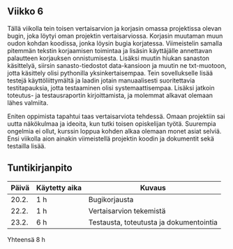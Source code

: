 ## Viikko 6

Tällä viikolla tein toisen vertaisarvion ja korjasin omassa projektissa olevan bugin, joka löytyi oman projektin vertaisarviossa. Korjasin muutaman muun oudon kohdan koodissa, jonka löysin bugia korjatessa. Viimeistelin samalla pitemmän tekstin korjaamisen toimintaa ja lisäsin käyttäjälle annettavan palautteen korjauksen onnistumisesta. Lisäksi muutin hiukan sanaston käsittelyä, siirsin sanasto-tiedostot data-kansioon ja muutin ne txt-muotoon, jotta käsittely olisi pythonilla yksinkertaisempaa. Tein sovellukselle lisää testejä käyttöliittymältä ja laadin jotain manuaalisesti suoritettavia testitapauksia, jotta testaaminen olisi systemaattisempaa. Lisäksi jatkoin toteutus- ja testausraportin kirjoittamista, ja molemmat alkavat olemaan lähes valmiita.

Eniten oppimista tapahtui taas vertaisarviota tehdessä. Omaan projektiin sai uutta näkökulmaa ja ideoita, kun tutki toisen opiskelijan työtä. Suurempia ongelmia ei ollut, kurssin loppua kohden alkaa olemaan monet asiat selviä. Ensi viikolla aion ainakin viimeistellä projektin koodin ja dokumentit sekä testailla lisää.

## Tuntikirjanpito

| Päivä | Käytetty aika | Kuvaus |
| ----- | ------------- | ------ |
| 20.2. | 1 h            | Bugikorjausta |
| 22.2.  | 1 h 			| Vertaisarvion tekemistä  |
| 23.2.  | 6 h 			| Testausta, toteutusta ja dokumentointia  |
 Yhteensä  8 h    
